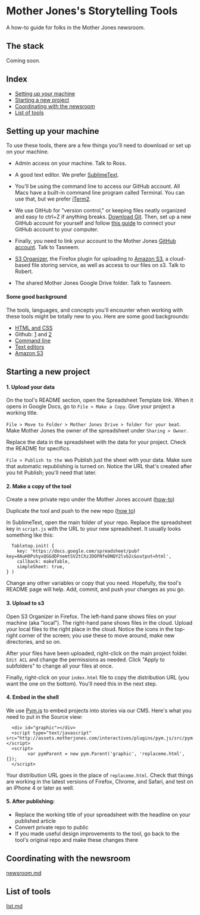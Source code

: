 # Mother Jones's Storytelling Tools
A how-to guide for folks in the Mother Jones newsroom. 

## The stack

Coming soon.

## Index

* [Setting up your machine](#setting-up-your-machine)
* [Starting a new project](#starting-a-new-project)
* [Coordinating with the newsroom](#coordinating-with-the-newsroom)
* [List of tools](#list-of-tools)

## Setting up your machine

To use these tools, there are a few things you'll need to download or set up on your machine.

* Admin access on your machine. Talk to Ross.

* A good text editor. We prefer [SublimeText](http://www.sublimetext.com/).

* You'll be using the command line to access our GitHub account. All Macs have a built-in command line program called Terminal. You can use that, but we prefer [iTerm2](http://www.iterm2.com/#/section/home).

* We use GitHub for "version control," or keeping files neatly organized and easy to ctrl+Z if anything breaks. [Download Git](http://git-scm.com/downloads). Then, set up a new GitHub account for yourself and follow [this guide](https://help.github.com/articles/set-up-git/) to connect your GitHub account to your computer.

* Finally, you need to link your account to the Mother Jones [GitHub account](https://github.com/motherjones). Talk to Tasneem.

* [S3 Organizer](#), the Firefox plugin for uploading to [Amazon S3](#), a cloud-based file storing service, as well as access to our files on s3. Talk to Robert.

* The shared Mother Jones Google Drive folder. Talk to Tasneem.

#### Some good background

The tools, languages, and concepts you'll encounter when working with these tools might be totally new to you. Here are some good backgrounds:

* [HTML and CSS](http://css-tricks.com/video-screencasts/58-html-css-the-very-basics/)
* Github: [1](https://try.github.io/levels/1/challenges/1) and [2](http://rogerdudler.github.io/git-guide/)
* [Command line](http://blog.teamtreehouse.com/introduction-to-the-mac-os-x-command-line)
* [Text editors](http://scotch.io/bar-talk/the-complete-visual-guide-to-sublime-text-3-getting-started-and-keyboard-shortcuts)
* [Amazon S3](http://www.hongkiat.com/blog/amazon-s3-the-beginners-guide/)

## Starting a new project

#### 1. Upload your data

On the tool's README section, open the Spreadsheet Template link. When it opens in Google Docs, go to ``File > Make a Copy``. Give your project a working title.

``File > Move to Folder > Mother Jones Drive > folder for your beat``. Make Mother Jones the owner of the spreadsheet under ``Sharing > Owner``.

Replace the data in the spreadsheet with the data for your project. Check the README for specifics.

``File > Publish to the Web`` Publish just the sheet with your data. Make sure that automatic republishing is turned on. Notice the URL that's created after you hit Publish; you'll need that later.

#### 2. Make a copy of the tool

Create a new private repo under the Mother Jones account ([how-to](https://help.github.com/articles/create-a-repo/))

Duplicate the tool and push to the new repo ([how to](https://help.github.com/articles/duplicating-a-repository/))

In SublimeText, open the main folder of your repo. Replace the spreadsheet key in ``script.js`` with the URL to your new spreadsheet. It usually looks something like this:

      Tabletop.init( { 
        key: 'https://docs.google.com/spreadsheet/pub?key=0AuHOPshyxQGGdDFnemtSV2tCXzJDOFNfeDNQY2lvb2c&output=html',
        callback: makeTable, 
        simpleSheet: true,
    } )

Change any other variables or copy that you need. Hopefully, the tool's README page will help. Add, commit, and push your changes as you go.

#### 3. Upload to s3

Open S3 Organizer in Firefox. The left-hand pane shows files on your machine (aka "local"). The right-hand pane shows files in the cloud. Upload your local files to the right place in the cloud. Notice the icons in the top-right corner of the screen; you use these to move around, make new directories, and so on.

After your files have been uploaded, right-click on the main project folder. ``Edit ACL`` and change the permissions as needed. Click "Apply to subfolders" to change all your files at once.

Finally, right-click on your ``index.html`` file to copy the distribution URL (you want the one on the bottom). You'll need this in the next step.

#### 4. Embed in the shell

We use [Pym.js](http://blog.apps.npr.org/pym.js/) to embed projects into stories via our CMS. Here's what you need to put in the Source view:

      <div id="graphic"></div>
      <script type="text/javascript" src="http://assets.motherjones.com/interactives/plugins/pym.js/src/pym.js"></script>
      <script>
            var pymParent = new pym.Parent('graphic', 'replaceme.html', {});
      </script>

Your distribution URL goes in the place of ``replaceme.html``. Check that things are working in the latest versions of Firefox, Chrome, and Safari, and test on an iPhone 4 or later as well.

#### 5. After publishing:

* Replace the working title of your spreadsheet with the headline on your published article
* Convert private repo to public
* If you made useful design improvements to the tool, go back to the tool's original repo and make these changes there

## Coordinating with the newsroom

[newsroom.md](https://github.com/motherjones/story-tools/blob/master/newsroom.md)

## List of tools

[list.md](https://github.com/motherjones/story-tools/blob/master/list.md)
